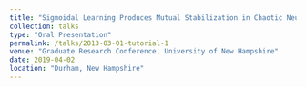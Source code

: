 ```yaml
---
title: "Sigmoidal Learning Produces Mutual Stabilization in Chaotic Neural Model"
collection: talks
type: "Oral Presentation"
permalink: /talks/2013-03-01-tutorial-1
venue: "Graduate Research Conference, University of New Hampshire"
date: 2019-04-02
location: "Durham, New Hampshire"
---
```

